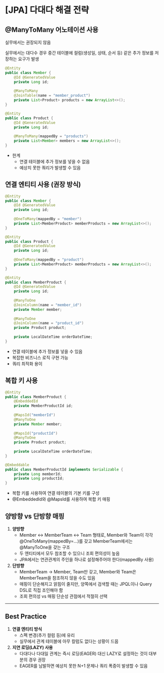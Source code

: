 # [JPA] 다대다 해결 전략

## **@ManyToMany 어노테이션 사용**

실무에서는 권장되지 않음

실무에서는 대다수 경우 중간 테이블에 컬럼(생성일, 상태, 순서 등) 같은 추가 정보를 저장하는 요구가 발생

```java
@Entity
public class Member {
    @Id @GeneratedValue
    private Long id;
    
    @ManyToMany
    @JoinTable(name = "member_product")
    private List<Product> products = new ArrayList<>();
}

@Entity
public class Product {
    @Id @GeneratedValue
    private Long id;
    
    @ManyToMany(mappedBy = "products")
    private List<Member> members = new ArrayList<>();
}
```

- 한계
    - 연결 테이블에 추가 정보를 넣을 수 없음
    - 예상치 못한 쿼리가 발생할 수 있음

## **연결 엔티티 사용 (권장 방식)**

```java
@Entity
public class Member {
    @Id @GeneratedValue
    private Long id;
    
    @OneToMany(mappedBy = "member")
    private List<MemberProduct> memberProducts = new ArrayList<>();
}

@Entity
public class Product {
    @Id @GeneratedValue
    private Long id;
    
    @OneToMany(mappedBy = "product")
    private List<MemberProduct> memberProducts = new ArrayList<>();
}

@Entity
public class MemberProduct {
    @Id @GeneratedValue
    private Long id;
    
    @ManyToOne
    @JoinColumn(name = "member_id")
    private Member member;
    
    @ManyToOne
    @JoinColumn(name = "product_id")
    private Product product;
    
    private LocalDateTime orderDateTime;
}

```

- 연결 테이블에 추가 정보를 넣을 수 있음
- 복잡한 비즈니스 로직 구현 가능
- 쿼리 최적화 용이

## **복합 키 사용**

```java
@Entity
public class MemberProduct {
    @EmbeddedId
    private MemberProductId id;
    
    @MapsId("memberId")
    @ManyToOne
    private Member member;
    
    @MapsId("productId")
    @ManyToOne
    private Product product;
    
    private LocalDateTime orderDateTime;
}

@Embeddable
public class MemberProductId implements Serializable {
    private Long memberId;
    private Long productId;
}
```

- 복합 키를 사용하여 연결 테이블의 기본 키를 구성
- @EmbeddedId와 @MapsId를 사용하여 복합 키 매핑

## 양방향 vs 단방향 매핑

1. **양방향**
    - Member ↔ MemberTeam ↔ Team 형태로, Member와 Team이 각각 @OneToMany(mappedBy=...)를 갖고 MemberTeam에서는 @ManyToOne을 갖는 구조
    - 두 엔티티에서 모두 참조할 수 있으니 조회 편의성이 높음
    - JPA에서는 연관관계의 주인을 하나로 설정해주어야 한다(mappedBy 사용)
2. **단방향**
    - MemberTeam → Member, Team만 갖고, Member와 Team은 MemberTeam을 참조하지 않을 수도 있음
    - 매핑이 단순해지고 얽힘이 줄지만, 양쪽에서 검색할 때는 JPQL이나 Query DSL로 직접 조인해야 함
    - 조회 편의성 vs 매핑 단순성 관점에서 적절히 선택

---

## Best Practice

1. **연결 엔티티 방식**
    - 스펙 변경(추가 컬럼 등)에 유리
    - 실무에서 관계 테이블에 아무 칼럼도 없다는 상황이 드뭄
2. **지연 로딩(LAZY) 사용**
    - 다대다나 다대일 관계는 즉시 로딩(EAGER) 대신 LAZY로 설정하는 것이 대부분의 경우 권장
    - EAGER를 남발하면 예상치 못한 N+1 문제나 쿼리 폭증이 발생할 수 있음